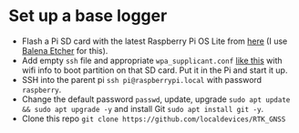 # Set up a base logger

- Flash a Pi SD card with the latest Raspberry Pi OS Lite from [here](https://www.raspberrypi.org/software/operating-systems/) (I use [Balena Etcher](https://www.balena.io/etcher/) for this). 
- Add empty ```ssh``` file and appropriate ```wpa_supplicant.conf``` [like this](https://www.raspberrypi.org/documentation/configuration/wireless/headless.md) with wifi info to boot partition on that SD card. Put it in the Pi and start it up.
- SSH into the parent pi ```ssh pi@raspberrypi.local``` with password ```raspberry```.
- Change the default password ```passwd```, update, upgrade ```sudo apt update && sudo apt upgrade -y``` and install Git ```sudo apt install git -y```.
- Clone this repo ```git clone https://github.com/localdevices/RTK_GNSS```

